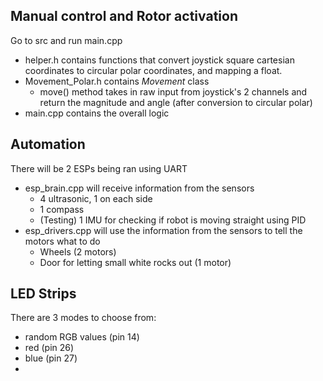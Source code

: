 ## Manual control and Rotor activation
Go to src and run main.cpp
- helper.h contains functions that convert joystick square cartesian coordinates to circular polar coordinates, and mapping a float.
- Movement_Polar.h contains *Movement* class
    - move() method takes in raw input from joystick's 2 channels and return the magnitude and angle (after conversion to circular polar)
- main.cpp contains the overall logic

## Automation
There will be 2 ESPs being ran using UART
- esp_brain.cpp will receive information from the sensors
    - 4 ultrasonic, 1 on each side
    - 1 compass
    - (Testing) 1 IMU for checking if robot is moving straight using PID
- esp_drivers.cpp will use the information from the sensors to tell the motors what to do
    - Wheels (2 motors)
    - Door for letting small white rocks out (1 motor)
 
## LED Strips
There are 3 modes to choose from:
- random RGB values (pin 14)
- red (pin 26)
- blue (pin 27)
- 
